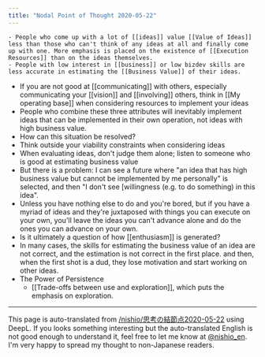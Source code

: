 ```yaml
---
title: "Nodal Point of Thought 2020-05-22"
---
```


    - People who come up with a lot of [[ideas]] value [[Value of Ideas]] less than those who can't think of any ideas at all and finally come up with one. More emphasis is placed on the existence of [[Execution Resources]] than on the ideas themselves.
    - People with low interest in [[business]] or low bizdev skills are less accurate in estimating the [[Business Value]] of their ideas.
- If you are not good at [[communicating]] with others, especially communicating your [[vision]] and [[involving]] others, think in [[My operating base]] when considering resources to implement your ideas
- People who combine these three attributes will inevitably implement ideas that can be implemented in their own operation, not ideas with high business value.
- How can this situation be resolved?
- Think outside your viability constraints when considering ideas
- When evaluating ideas, don't judge them alone; listen to someone who is good at estimating business value
- But there is a problem: I can see a future where "an idea that has high business value but cannot be implemented by me personally" is selected, and then "I don't see [willingness (e.g. to do something) in this idea".
- Unless you have nothing else to do and you're bored, but if you have a myriad of ideas and they're juxtaposed with things you can execute on your own, you'll leave the ideas you can't advance alone and do the ones you can advance on your own.
- Is it ultimately a question of how [[enthusiasm]] is generated?
- In many cases, the skills for estimating the business value of an idea are not correct, and the estimation is not correct in the first place. and then, when the first shot is a dud, they lose motivation and start working on other ideas.
- The Power of Persistence
    - [[Trade-offs between use and exploration]], which puts the emphasis on exploration.
---
This page is auto-translated from [/nishio/思考の結節点2020-05-22](https://scrapbox.io/nishio/思考の結節点2020-05-22) using DeepL. If you looks something interesting but the auto-translated English is not good enough to understand it, feel free to let me know at [@nishio_en](https://twitter.com/nishio_en). I'm very happy to spread my thought to non-Japanese readers.